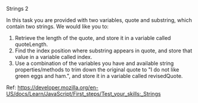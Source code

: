 Strings 2

In this task you are provided with two variables, quote and substring, which contain two strings. We would like you to:

1. Retrieve the length of the quote, and store it in a variable called quoteLength.
2. Find the index position where substring appears in quote, and store that value in a variable called index.
3. Use a combination of the variables you have and available string properties/methods to trim down the original quote to "I do not like green eggs and ham.", and store it in a variable called revisedQuote.

Ref: https://developer.mozilla.org/en-US/docs/Learn/JavaScript/First_steps/Test_your_skills:_Strings

